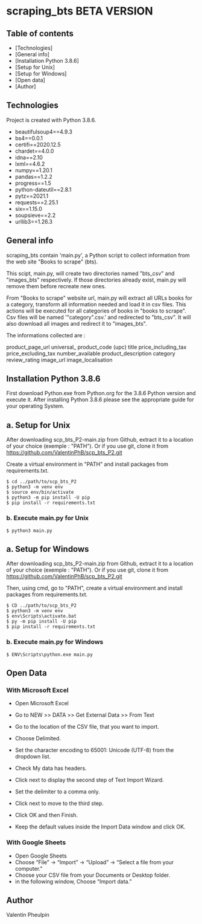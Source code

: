 # scraping_bts BETA VERSION
## Table of contents

* [Technologies]
* [General info]
* [Installation Python 3.8.6]
* [Setup for Unix]
* [Setup for Windows]
* [Open data]
* [Author]

## Technologies

Project is created with Python 3.8.6.

* beautifulsoup4==4.9.3
* bs4==0.0.1
* certifi==2020.12.5
* chardet==4.0.0
* idna==2.10
* lxml==4.6.2
* numpy==1.20.1
* pandas==1.2.2
* progress==1.5
* python-dateutil==2.8.1
* pytz==2021.1
* requests==2.25.1
* six==1.15.0
* soupsieve==2.2
* urllib3==1.26.3

## General info 

scraping_bts contain 'main.py', a Python script to collect information from the web site "Books to scrape" (bts).

This scipt, main.py, will create two directories named "bts_csv" and "images_bts" respectively.
If those directories already exist, main.py will remove them before recreate new ones.

From "Books to scrape" website url, main.py will extract all URLs books for a category, transform all information needed and load it in csv files.
This actions will be executed for all categories of books in "books to scrape". Csv files will be named '"category".csv.' and redirected to "bts_csv".
It will also download all images and redirect it to "images_bts".

The informations collected are :

product_page_url
universal_ product_code (upc)
title
price_including_tax
price_excluding_tax
number_available
product_description
category
review_rating
image_url
image_localisation


## Installation Python 3.8.6

First download Python.exe from Python.org for the 3.8.6 Python version and execute it. 
After installing Python 3.8.6 please see the appropriate guide for your operating System.

## a. Setup for Unix 

After downloading scp_bts_P2-main.zip from Github, extract it to a location of your choice (exemple : "PATH").
Or if you use git, clone it from https://github.com/ValentinPhB/scp_bts_P2.git

Create a virtual environment in "PATH" and install packages from requirements.txt.
```
$ cd ../path/to/scp_bts_P2
$ python3 -m venv env
$ source env/bin/activate
$ python3 -m pip install -U pip
$ pip install -r requirements.txt
```

### b. Execute main.py for Unix 
```
$ python3 main.py
```

## a. Setup for Windows 

After downloading scp_bts_P2-main.zip from Github, extract it to a location of your choice (exemple : "PATH").
Or if you use git, clone it from https://github.com/ValentinPhB/scp_bts_P2.git

Then, using cmd, go to "PATH", create a virtual environment and install packages from requirements.txt.
```
$ CD ../path/to/scp_bts_P2
$ python3 -m venv env
$ env\Scripts\activate.bat
$ py -m pip install -U pip
$ pip install -r requirements.txt
```

### b. Execute main.py for Windows
```
$ ENV\Scripts\python.exe main.py
```

## Open Data
### With Microsoft Excel

* Open Microsoft Excel
* Go to NEW >> DATA >> Get External Data >> From Text
* Go to the location of the CSV file, that you want to import.
* Choose Delimited.
* Set the character encoding to 65001: Unicode (UTF-8) from the dropdown list.
* Check My data has headers.
* Click next to display the second step of Text Import Wizard.

* Set the delimiter to a comma only.
* Click next to move to the third step.

* Click OK and then Finish.

* Keep the default values inside the Import Data window and click OK.

### With Google Sheets

* Open Google Sheets
* Choose “File” → “Import” → “Upload” → “Select a file from your computer.”
* Choose your CSV file from your Documents or Desktop folder.
* in the following window, Choose “Import data.”

## Author

Valentin Pheulpin


